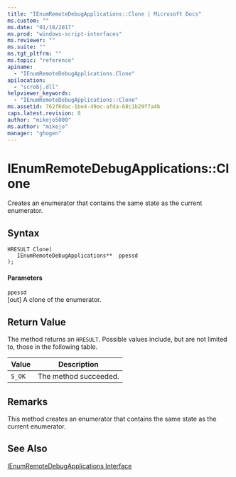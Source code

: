 ```yaml
---
title: "IEnumRemoteDebugApplications::Clone | Microsoft Docs"
ms.custom: ""
ms.date: "01/18/2017"
ms.prod: "windows-script-interfaces"
ms.reviewer: ""
ms.suite: ""
ms.tgt_pltfrm: ""
ms.topic: "reference"
apiname: 
  - "IEnumRemoteDebugApplications.Clone"
apilocation: 
  - "scrobj.dll"
helpviewer_keywords: 
  - "IEnumRemoteDebugApplications::Clone"
ms.assetid: 762f6dac-1be4-49ec-afda-68c1b29f7a4b
caps.latest.revision: 8
author: "mikejo5000"
ms.author: "mikejo"
manager: "ghogen"
---
```

# IEnumRemoteDebugApplications::Clone
Creates an enumerator that contains the same state as the current enumerator.  
  
## Syntax  
  
```  
HRESULT Clone(  
   IEnumRemoteDebugApplications**  ppessd  
);  
```  
  
#### Parameters  
 `ppessd`  
 [out] A clone of the enumerator.  
  
## Return Value  
 The method returns an `HRESULT`. Possible values include, but are not limited to, those in the following table.  
  
|Value|Description|  
|-----------|-----------------|  
|`S_OK`|The method succeeded.|  
  
## Remarks  
 This method creates an enumerator that contains the same state as the current enumerator.  
  
## See Also  
 [IEnumRemoteDebugApplications Interface](../../winscript/reference/ienumremotedebugapplications-interface.md)